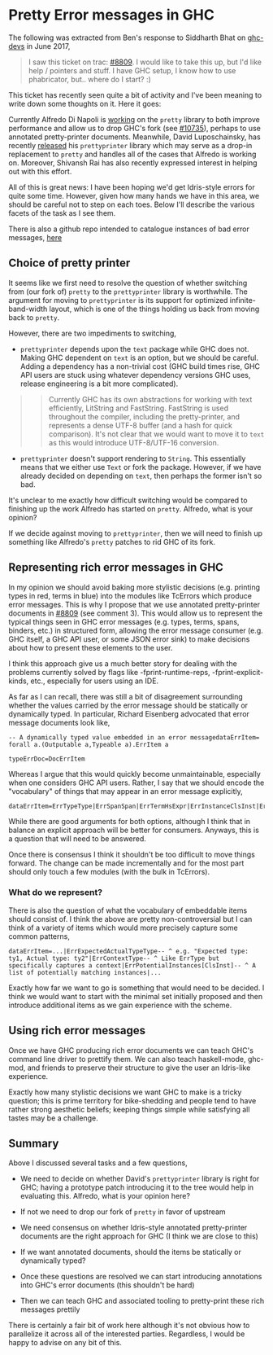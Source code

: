 # Pretty Error messages in GHC


The following was extracted from Ben's response to Siddharth Bhat on [ ghc-devs](https://mail.haskell.org/pipermail/ghc-devs/2017-June/014280.html) in June 2017,

>
> I saw this ticket on trac: [\#8809](https://gitlab.haskell.org//ghc/ghc/issues/8809).
> I would like to take this up, but I'd like help / pointers and stuff. I
> have GHC setup, I know how to use phabricator, but.. where do I start? :)


This ticket has recently seen quite a bit of activity and I've been
meaning to write down some thoughts on it. Here it goes:


Currently Alfredo Di Napoli is [ working](https://github.com/haskell/pretty/pull/43) on the `pretty` library to
both improve performance and allow us to drop GHC's fork (see [\#10735](https://gitlab.haskell.org//ghc/ghc/issues/10735)),
perhaps to use annotated pretty-printer documents. Meanwhile, David
Luposchainsky, has recently [ released](https://www.reddit.com/r/haskell/comments/6e62i5/ann_prettyprinter_10_ending_the_wadlerleijen_zoo/) his `prettyprinter` library
which may serve as a drop-in replacement to `pretty` and handles all of
the cases that Alfredo is working on. Moreover, Shivansh Rai has also
recently expressed interest in helping out with this effort.


All of this is great news: I have been hoping we'd get Idris-style
errors for quite some time. However, given how many hands we have in
this area, we should be careful not to step on each toes. Below I'll
describe the various facets of the task as I see them.


There is also a github repo intended to catalogue instances of bad error messages, [ here](https://github.com/bollu/hask-error-messages-catalog)

## Choice of pretty printer


It seems like we first need to resolve the question of whether switching
from (our fork of) `pretty` to the `prettyprinter` library is
worthwhile. The argument for moving to `prettyprinter` is its support
for optimized infinite-band-width layout, which is one of the things
holding us back from moving back to `pretty`.


However, there are two impediments to switching,

- `prettyprinter` depends upon the `text` package while GHC does not.
  Making GHC dependent on `text` is an option, but we should be
  careful. Adding a dependency has a non-trivial cost (GHC build times
  rise, GHC API users are stuck using whatever dependency versions GHC
  uses, release engineering is a bit more complicated).

> >
> > Currently GHC has its own abstractions for working with text
> > efficiently, LitString and FastString. FastString is used throughout
> > the compiler, including the pretty-printer, and represents a
> > dense UTF-8 buffer (and a hash for quick comparison). It's not clear that we
> > would want to move it to `text` as this would introduce UTF-8/UTF-16
> > conversion.

- `prettyprinter` doesn't support rendering to `String`. This
  essentially means that we either use `Text` or fork the package.
  However, if we have already decided on depending on `text`, then
  perhaps the former isn't so bad.


It's unclear to me exactly how difficult switching would be compared to
finishing up the work Alfredo has started on `pretty`. Alfredo, what is
your opinion?


If we decide against moving to `prettyprinter`, then we will need to
finish up something like Alfredo's `pretty` patches to rid GHC of its
fork.

## Representing rich error messages in GHC


In my opinion we should avoid baking more stylistic decisions (e.g. printing
types in red, terms in blue) into the modules like TcErrors which produce
error messages. This is why I propose that we use annotated
pretty-printer documents in [\#8809](https://gitlab.haskell.org//ghc/ghc/issues/8809) (see comment 3). This would allow us
to represent the typical things seen in GHC error messages (e.g. types,
terms, spans, binders, etc.) in structured form, allowing the error
message consumer (e.g. GHC itself, a GHC API user, or some JSON error
sink) to make decisions about how to present these elements to the user.


I think this approach give us a much better story for dealing with the
problems currently solved by flags like -fprint-runtime-reps,
-fprint-explicit-kinds, etc., especially for users using an IDE.


As far as I can recall, there was still a bit of disagreement
surrounding whether the values carried by the error message should be
statically or dynamically typed. In particular, Richard Eisenberg
advocated that error message documents look like,

```
-- A dynamically typed value embedded in an error messagedataErrItem= forall a.(Outputable a,Typeable a).ErrItem a

typeErrDoc=DocErrItem
```


Whereas I argue that this would quickly become unmaintainable,
especially when one considers GHC API users. Rather, I say that we
should encode the "vocabulary" of things that may appear in an error
message explicitly,

```
dataErrItem=ErrTypeType|ErrSpanSpan|ErrTermHsExpr|ErrInstanceClsInst|ErrVarVar|...
```


While there are good arguments for both options, although I think that
in balance an explicit approach will be better for consumers. Anyways,
this is a question that will need to be answered.


Once there is consensus I think it shouldn't be too difficult to move
things forward. The change can be made incrementally and for the most
part should only touch a few modules (with the bulk in TcErrors).

### What do we represent?


There is also the question of what the vocabulary of embeddable items
should consist of. I think the above are pretty non-controversial but I
can think of a variety of items which would more precisely capture
some common patterns,

```
dataErrItem=...|ErrExpectedActualTypeType-- ^ e.g. "Expected type: ty1, Actual type: ty2"|ErrContextType-- ^ Like ErrType but specifically captures a context|ErrPotentialInstances[ClsInst]-- ^ A list of potentially matching instances|...
```


Exactly how far we want to go is something that would need to be
decided. I think we would want to start with the minimal set initially
proposed and then introduce additional items as we gain experience with
the scheme.

## Using rich error messages


Once we have GHC producing rich error documents we can teach GHC's
command line driver to prettify them. We can also teach haskell-mode,
ghc-mod, and friends to preserve their structure to give the user an
Idris-like experience.


Exactly how many stylistic decisions we want GHC to make is a tricky
question; this is prime territory for bike-shedding and people tend to
have rather strong aesthetic beliefs; keeping things simple while
satisfying all tastes may be a challenge.

## Summary


Above I discussed several tasks and a few questions,

- We need to decide on whether David's `prettyprinter` library is right
  for GHC; having a prototype patch introducing it to the tree would
  help in evaluating this. Alfredo, what is your opinion here?

- If not we need to drop our fork of `pretty` in favor of upstream

- We need consensus on whether Idris-style annotated pretty-printer
  documents are the right approach for GHC (I think we are close to
  this)

- If we want annotated documents, should the items be statically or
  dynamically typed?

- Once these questions are resolved we can start introducing
  annotations into GHC's error documents (this shouldn't be hard)

- Then we can teach GHC and associated tooling to pretty-print these
  rich messages prettily


There is certainly a fair bit of work here although it's not
obvious how to parallelize it across all of the interested
parties. Regardless, I would be happy to advise on any bit of this.
